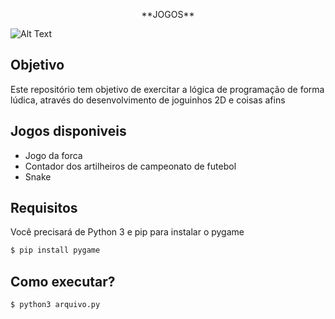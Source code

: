 <p align="center">
  **JOGOS**
</p>

![Alt Text](https://github.com/Douglas-cc/Jogos/blob/master/2021-01-30-14-19-09-_online-video-cutter.com_.gif)

## Objetivo
Este repositório tem objetivo de exercitar a lógica de programação de forma lúdica, através do desenvolvimento de joguinhos 2D e coisas afins

## Jogos disponiveis 
- Jogo da forca
- Contador dos artilheiros de campeonato de futebol 
- Snake

## Requisitos

Você precisará de Python 3 e pip para instalar o pygame

```bash
$ pip install pygame
```
## Como executar?

```bash
$ python3 arquivo.py 
```
